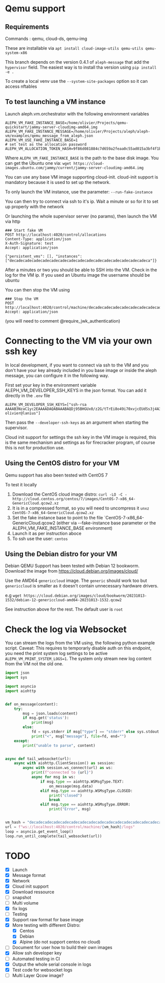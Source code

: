 # Qemu support

## Requirements
Commands : qemu, cloud-ds, qemu-img

These are installable via 
`apt install cloud-image-utils qemu-utils qemu-system-x86`

This branch depends on the version 0.4.1 of `aleph-message` that add the `hypervisor` field. The easiest way is to install tha version using `pip install -e .`

To create a local venv use the `--system-site-packages` option so it can access nftables 

## To test launching a VM instance

Launch aleph.vm.orchestrator with the following environment variables


```environ
ALEPH_VM_FAKE_INSTANCE_BASE=/home/olivier/Projects/qemu-quickstart/jammy-server-cloudimg-amd64.img
ALEPH_VM_FAKE_INSTANCE_MESSAGE=/home/olivier/Projects/aleph/aleph-vm/examples/qemu_message_from_aleph.json
ALEPH_VM_USE_FAKE_INSTANCE_BASE=1
# set test as the allocation password
ALEPH_VM_ALLOCATION_TOKEN_HASH=9f86d081884c7d659a2feaa0c55ad015a3bf4f1b2b0b822cd15d6c15b0f00a08

```

Where `ALEPH_VM_FAKE_INSTANCE_BASE` is the path to the base disk image. You can get the Ubuntu one via:
`wget https://cloud-images.ubuntu.com/jammy/current/jammy-server-cloudimg-amd64.img`

You can use any base VM image supporting cloud-init. cloud-init support is mandatory because it is used to set up the network.  


To only launch the VM instance, use the parameter:
`--run-fake-instance`

You can then try to connect via ssh to it's ip. Wait a minute or so for it to set up properly with the network

Or launching the whole supervisor server (no params), then launch the VM via http

```http request
### Start fake VM
POST http://localhost:4020/control/allocations
Content-Type: application/json
X-Auth-Signature: test
Accept: application/json

{"persistent_vms": [], "instances": ["decadecadecadecadecadecadecadecadecadecadecadecadecadecadecadeca"]}
```

After a minutes or two you should be able to SSH into the VM. Check in the log for the VM ip. 
If you used an Ubuntu image the username should be ubuntu

You can then stop the VM using
```http request
### Stop the VM
POST http://localhost:4020/control/machine/decadecadecadecadecadecadecadecadecadecadecadecadecadecadecadeca/stop
Accept: application/json
```
(you will need to comment @require_jwk_authentication)

# Connecting to the VM via your own ssh key
In local development, if you want to connect via ssh to the VM and you don't have your
 key already included in you base image or inside the aleph message, you can configure it in the following way.

First set your key in the environment variable ALEPH_VM_DEVELOPER_SSH_KEYS in the json format. You can add it directly in the `.env` file
```env
ALEPH_VM_DEVELOPER_SSH_KEYS=["ssh-rsa AAAAB3NzaC1yc2EAAAADAQABAAABAQDj95BHGUx0/z2G/tTrEi8o49i70xvjcEUdSs3j4A33jE7pAphrfRVbuFMgFubcm8n9r5ftd/H8SjjTL4hY9YvWV5ZuMf92GUga3n4wgevvPlBszYZCy/idxFl0vtHYC1CcK9v4tVb9onhDt8FOJkf2m6PmDyvC+6tl6LwoerXTeeiKr5VnTB4KOBkammtFmix3d1X1SZd/cxdwZIHcQ7BNsqBm2w/YzVba6Z4ZnFUelBkQtMQqNs2aV51O1pFFqtZp2mM71D5d8vn9pOtqJ5QmY5IW6NypcyqKJZg5o6QguK5rdXLkc7AWro27BiaHIENl3w0wazp9EDO9zPAGJ6lz olivier@lanius"]
```

Then pass the `--developer-ssh-keys` as an argument when starting the supervisor.

Cloud init support for settings the ssh key in the VM image is required, this is the same mechanism and settings as for firecracker program, of course this is not for production use.

## Using the CentOS distro for your VM
Qemu support has also been tested with CentOS 7

To test it locally
1. Download the CentOS cloud image distro:
`curl -LO -C - http://cloud.centos.org/centos/7/images/CentOS-7-x86_64-GenericCloud.qcow2.xz`
2. It is in a compressed format, so you will  need to uncompress it
```unxz CentOS-7-x86_64-GenericCloud.qcow2.xz```
3. Set the fake instance base to point to the file `CentOS-7-x86_64-GenericCloud.qcow2
(either via --fake-instance base parameter or the  ALEPH_VM_FAKE_INSTANCE_BASE environment)
4. Launch it as per instruction aboce
5. To ssh use the user: `centos` 

## Using the Debian distro for your VM
Debian QEMU Support has been tested with Debian 12 bookworm. Download the image from https://cloud.debian.org/images/cloud/

Use the AMD64 `genericcloud` image. The `generic` should work too but `genericcloud` is smaller as it doesn't contain unnecessary hardware drivers.

e.g `wget https://cloud.debian.org/images/cloud/bookworm/20231013-1532/debian-12-genericcloud-amd64-20231013-1532.qcow2`

See instruction above for the rest. The default user is `root`

# Check the log via Websocket
You can stream the logs from the VM using, the following python example script. 
Caveat: This requires to temporarly disable auth on this endpoint, you need the print system log settings to be active `ALEPH_VM_PRINT_SYSTEM_LOGS=1`. The system only stream new log content from the VM not the old one.
```python
import json
import sys

import asyncio
import aiohttp


def on_message(content):
    try:
        msg = json.loads(content)
        if msg.get('status'):
            print(msg)
        else:
            fd = sys.stderr if msg["type"] == "stderr" else sys.stdout
            print("<", msg["message"], file=fd, end="")
    except:
        print("unable to parse", content)


async def tail_websocket(url):
    async with aiohttp.ClientSession() as session:
        async with session.ws_connect(url) as ws:
            print(f"connected to {url}")
            async for msg in ws:
                if msg.type == aiohttp.WSMsgType.TEXT:
                    on_message(msg.data)
                elif msg.type == aiohttp.WSMsgType.CLOSED:
                    print("closed")
                    break
                elif msg.type == aiohttp.WSMsgType.ERROR:
                    print("Error", msg)


vm_hash = "decadecadecadecadecadecadecadecadecadecadecadecadecadecadecadeca"
url = f"ws://localhost:4020/control/machine/{vm_hash}/logs"
loop = asyncio.get_event_loop()
loop.run_until_complete(tail_websocket(url))
```


# TODO
- [x] Launch
- [x] Message format
- [x] Network
- [x] Cloud init support
- [x] Download ressource
- [ ] snapshot
- [ ] Multi volume
- [x] fix logs
- [ ] Testing
- [x] Support raw format for base image
- [x] More testing with different Distro:
  - [x] Centos
  - [x] Debian
  - [x] Alpine (do not support centos no cloud)
- [ ] Document for user how to build their own images
- [x] Allow ssh developer key
- [ ] Automated testing in CI
- [x] Output the whole serial console in logs
- [x] Test code for websocket logs
- [ ] Multi Layer Qcow image?

